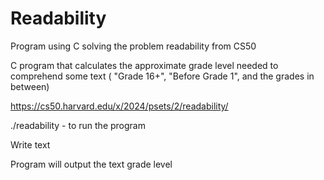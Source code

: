 # Readability
Program using C solving the problem readability from CS50

C program that calculates the approximate grade level needed to comprehend some text ( "Grade 16+", "Before Grade 1", and the grades in between)

https://cs50.harvard.edu/x/2024/psets/2/readability/

./readability  - to run the program

Write text 

Program will output the text grade level


